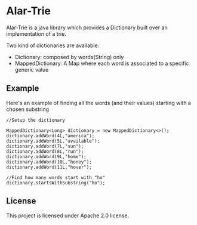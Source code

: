 # Alar-Trie

Alar-Trie is a java library which provides a Dictionary built over an implementation of a trie.


Two kind of dictionaries are available: 
* Dictionary: composed by words(String) only
* MappedDictionary: A Map where each word is associated to a specific generic value


## Example

Here's an example of finding all the words (and their values) starting with a chosen substring

```
//Setup the dictionary

MappedDictionary<Long> dictionary = new MappedDictionary<>();
dictionary.addWord(4L,"america");
dictionary.addWord(5L,"available");
dictionary.addWord(7L,"sun");
dictionary.addWord(8L,"run");
dictionary.addWord(9L,"home");
dictionary.addWord(10L,"honey");
dictionary.addWord(11L,"hover");

//Find how many words start with "ho"
dictionary.startsWithSubstring("ho");
```

## License

This project is licensed under Apache 2.0 license.
